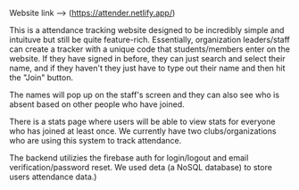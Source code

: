 Website link --> (https://attender.netlify.app/)

This is a attendance tracking website designed to be incredibly simple and intuituve but still be quite feature-rich. Essentially, organization leaders/staff can create a tracker with a unique code that students/members enter on the website. If they have signed in before, they can just search and select their name, and if they haven't they just have to type out their name and then hit the "Join" button.

The names will pop up on the staff's screen and they can also see who is absent based on other people who have joined.

There is a stats page where users will be able to view stats for everyone who has joined at least once. We currently have two clubs/organizations who are using this system to track attendance.

The backend utilizies the firebase auth for login/logout and email verification/password reset. We used deta (a NoSQL database) to store users attendance data.)
